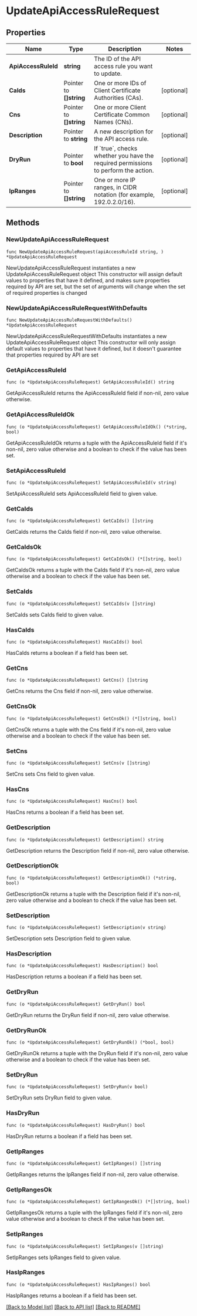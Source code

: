 # UpdateApiAccessRuleRequest

## Properties

Name | Type | Description | Notes
------------ | ------------- | ------------- | -------------
**ApiAccessRuleId** | **string** | The ID of the API access rule you want to update. | 
**CaIds** | Pointer to **[]string** | One or more IDs of Client Certificate Authorities (CAs). | [optional] 
**Cns** | Pointer to **[]string** | One or more Client Certificate Common Names (CNs). | [optional] 
**Description** | Pointer to **string** | A new description for the API access rule. | [optional] 
**DryRun** | Pointer to **bool** | If &#x60;true&#x60;, checks whether you have the required permissions to perform the action. | [optional] 
**IpRanges** | Pointer to **[]string** | One or more IP ranges, in CIDR notation (for example, 192.0.2.0/16). | [optional] 

## Methods

### NewUpdateApiAccessRuleRequest

`func NewUpdateApiAccessRuleRequest(apiAccessRuleId string, ) *UpdateApiAccessRuleRequest`

NewUpdateApiAccessRuleRequest instantiates a new UpdateApiAccessRuleRequest object
This constructor will assign default values to properties that have it defined,
and makes sure properties required by API are set, but the set of arguments
will change when the set of required properties is changed

### NewUpdateApiAccessRuleRequestWithDefaults

`func NewUpdateApiAccessRuleRequestWithDefaults() *UpdateApiAccessRuleRequest`

NewUpdateApiAccessRuleRequestWithDefaults instantiates a new UpdateApiAccessRuleRequest object
This constructor will only assign default values to properties that have it defined,
but it doesn't guarantee that properties required by API are set

### GetApiAccessRuleId

`func (o *UpdateApiAccessRuleRequest) GetApiAccessRuleId() string`

GetApiAccessRuleId returns the ApiAccessRuleId field if non-nil, zero value otherwise.

### GetApiAccessRuleIdOk

`func (o *UpdateApiAccessRuleRequest) GetApiAccessRuleIdOk() (*string, bool)`

GetApiAccessRuleIdOk returns a tuple with the ApiAccessRuleId field if it's non-nil, zero value otherwise
and a boolean to check if the value has been set.

### SetApiAccessRuleId

`func (o *UpdateApiAccessRuleRequest) SetApiAccessRuleId(v string)`

SetApiAccessRuleId sets ApiAccessRuleId field to given value.


### GetCaIds

`func (o *UpdateApiAccessRuleRequest) GetCaIds() []string`

GetCaIds returns the CaIds field if non-nil, zero value otherwise.

### GetCaIdsOk

`func (o *UpdateApiAccessRuleRequest) GetCaIdsOk() (*[]string, bool)`

GetCaIdsOk returns a tuple with the CaIds field if it's non-nil, zero value otherwise
and a boolean to check if the value has been set.

### SetCaIds

`func (o *UpdateApiAccessRuleRequest) SetCaIds(v []string)`

SetCaIds sets CaIds field to given value.

### HasCaIds

`func (o *UpdateApiAccessRuleRequest) HasCaIds() bool`

HasCaIds returns a boolean if a field has been set.

### GetCns

`func (o *UpdateApiAccessRuleRequest) GetCns() []string`

GetCns returns the Cns field if non-nil, zero value otherwise.

### GetCnsOk

`func (o *UpdateApiAccessRuleRequest) GetCnsOk() (*[]string, bool)`

GetCnsOk returns a tuple with the Cns field if it's non-nil, zero value otherwise
and a boolean to check if the value has been set.

### SetCns

`func (o *UpdateApiAccessRuleRequest) SetCns(v []string)`

SetCns sets Cns field to given value.

### HasCns

`func (o *UpdateApiAccessRuleRequest) HasCns() bool`

HasCns returns a boolean if a field has been set.

### GetDescription

`func (o *UpdateApiAccessRuleRequest) GetDescription() string`

GetDescription returns the Description field if non-nil, zero value otherwise.

### GetDescriptionOk

`func (o *UpdateApiAccessRuleRequest) GetDescriptionOk() (*string, bool)`

GetDescriptionOk returns a tuple with the Description field if it's non-nil, zero value otherwise
and a boolean to check if the value has been set.

### SetDescription

`func (o *UpdateApiAccessRuleRequest) SetDescription(v string)`

SetDescription sets Description field to given value.

### HasDescription

`func (o *UpdateApiAccessRuleRequest) HasDescription() bool`

HasDescription returns a boolean if a field has been set.

### GetDryRun

`func (o *UpdateApiAccessRuleRequest) GetDryRun() bool`

GetDryRun returns the DryRun field if non-nil, zero value otherwise.

### GetDryRunOk

`func (o *UpdateApiAccessRuleRequest) GetDryRunOk() (*bool, bool)`

GetDryRunOk returns a tuple with the DryRun field if it's non-nil, zero value otherwise
and a boolean to check if the value has been set.

### SetDryRun

`func (o *UpdateApiAccessRuleRequest) SetDryRun(v bool)`

SetDryRun sets DryRun field to given value.

### HasDryRun

`func (o *UpdateApiAccessRuleRequest) HasDryRun() bool`

HasDryRun returns a boolean if a field has been set.

### GetIpRanges

`func (o *UpdateApiAccessRuleRequest) GetIpRanges() []string`

GetIpRanges returns the IpRanges field if non-nil, zero value otherwise.

### GetIpRangesOk

`func (o *UpdateApiAccessRuleRequest) GetIpRangesOk() (*[]string, bool)`

GetIpRangesOk returns a tuple with the IpRanges field if it's non-nil, zero value otherwise
and a boolean to check if the value has been set.

### SetIpRanges

`func (o *UpdateApiAccessRuleRequest) SetIpRanges(v []string)`

SetIpRanges sets IpRanges field to given value.

### HasIpRanges

`func (o *UpdateApiAccessRuleRequest) HasIpRanges() bool`

HasIpRanges returns a boolean if a field has been set.


[[Back to Model list]](../README.md#documentation-for-models) [[Back to API list]](../README.md#documentation-for-api-endpoints) [[Back to README]](../README.md)


